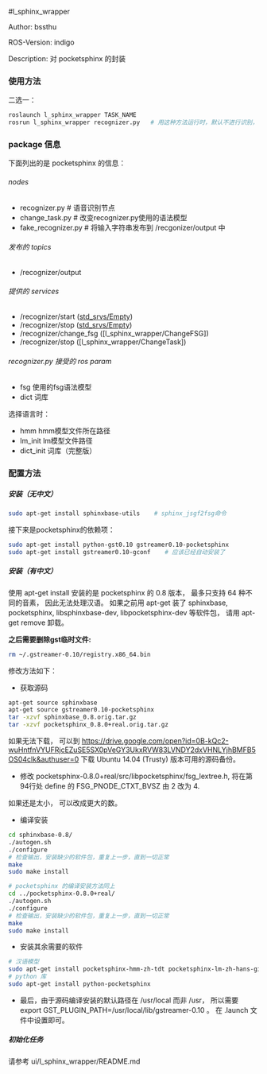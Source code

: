#l_sphinx_wrapper

Author: bssthu

ROS-Version: indigo

Description: 对 pocketsphinx 的封装

### 使用方法

二选一：

```bash
roslaunch l_sphinx_wrapper TASK_NAME
rosrun l_sphinx_wrapper recognizer.py   # 用这种方法运行时，默认不进行识别，需要一些额外配置
```

### package 信息

下面列出的是 pocketsphinx 的信息：

###### nodes
- recognizer.py         # 语音识别节点
- change_task.py        # 改变recognizer.py使用的语法模型
- fake_recognizer.py    # 将输入字符串发布到 /recgonizer/output 中

###### 发布的 topics
- /recognizer/output

###### 提供的 services
- /recognizer/start ([std_srvs/Empty](http://docs.ros.org/api/std_srvs/html/srv/Empty.html))
- /recognizer/stop ([std_srvs/Empty](http://docs.ros.org/api/std_srvs/html/srv/Empty.html))
- /recognizer/change_fsg ([l_sphinx_wrapper/ChangeFSG])
- /recognizer/stop ([l_sphinx_wrapper/ChangeTask])

###### recognizer.py 接受的 ros param
- fsg 使用的fsg语法模型
- dict 词库

选择语言时：
- hmm hmm模型文件所在路径
- lm_init lm模型文件路径
- dict_init 词库（完整版）


### 配置方法

##### 安装（无中文）


```bash
sudo apt-get install sphinxbase-utils    # sphinx_jsgf2fsg命令
```

接下来是pocketsphinx的依赖项：

```bash
sudo apt-get install python-gst0.10 gstreamer0.10-pocketsphinx
sudo apt-get install gstreamer0.10-gconf    # 应该已经自动安装了
```

##### 安装（有中文）

使用 apt-get install 安装的是 pocketsphinx 的 0.8 版本，
最多只支持 64 种不同的音素，
因此无法处理汉语。
如果之前用 apt-get 装了
sphinxbase, pocketsphinx, libsphinxbase-dev, libpocketsphinx-dev
等软件包，
请用 apt-get remove 卸载。

**之后需要删除gst临时文件:**

```bash
rm ~/.gstreamer-0.10/registry.x86_64.bin
```

修改方法如下：

- 获取源码

```bash
apt-get source sphinxbase
apt-get source gstreamer0.10-pocketsphinx
tar -xzvf sphinxbase_0.8.orig.tar.gz
tar -xzvf pocketsphinx_0.8.0+real.orig.tar.gz
```

如果无法下载，
可以到
https://drive.google.com/open?id=0B-kQc2-wuHntfnVYUFRjcEZuSE5SX0pVeGY3UkxRVW83LVNDY2dxVHNLYjhBMFB5OS04clk&authuser=0
下载 Ubuntu 14.04 (Trusty) 版本可用的源码备份。

- 修改 pocketsphinx-0.8.0+real/src/libpocketsphinx/fsg_lextree.h, 
将在第94行处 define 的 FSG_PNODE_CTXT_BVSZ 由 2 改为 4. 

如果还是太小，
可以改成更大的数。

- 编译安装

```bash
cd sphinxbase-0.8/
./autogen.sh
./configure
# 检查输出，安装缺少的软件包，重复上一步，直到一切正常
make
sudo make install

# pocketsphinx 的编译安装方法同上
cd ../pocketsphinx-0.8.0+real/
./autogen.sh
./configure
# 检查输出，安装缺少的软件包，重复上一步，直到一切正常
make
sudo make install
```

- 安装其余需要的软件

```bash
# 汉语模型
sudo apt-get install pocketsphinx-hmm-zh-tdt pocketsphinx-lm-zh-hans-gigatdt
# python 库
sudo apt-get install python-pocketsphinx
```

- 最后，由于源码编译安装的默认路径在 /usr/local 而非 /usr，
所以需要 export GST_PLUGIN_PATH=/usr/local/lib/gstreamer-0.10 。
在 .launch 文件中设置即可。

##### 初始化任务

请参考 ui/l_sphinx_wrapper/README.md

